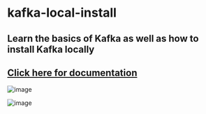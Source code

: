 # kafka-local-install
## Learn the basics of Kafka as well as how to install Kafka locally
## [Click here for documentation](https://docs.google.com/document/d/1BLU6gjbj0zJAHOdnY8cFFm24akkEKfZy6PR5ij9Tqg8/edit?usp=sharing)
![image](https://user-images.githubusercontent.com/60336145/140836492-3deddced-92b7-4cfa-937c-2c2bbcb2b270.png)

![image](https://user-images.githubusercontent.com/60336145/140836323-72844abc-037d-4dd3-a8e8-69a11679d622.png)




